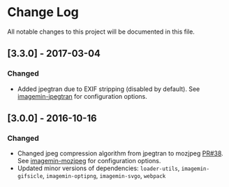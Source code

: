 # Change Log
All notable changes to this project will be documented in this file.

## [3.3.0] - 2017-03-04
### Changed
- Added jpegtran due to EXIF stripping (disabled by default).
See [imagemin-jpegtran](https://github.com/imagemin/imagemin-jpegtran) for configuration options.

## [3.0.0] - 2016-10-16
### Changed
- Changed jpeg compression algorithm from jpegtran to mozjpeg [PR#38](https://github.com/tcoopman/image-webpack-loader/pull/38).
See [imagemin-mozjpeg](https://github.com/imagemin/imagemin-mozjpeg) for configuration options. 
- Updated minor versions of dependencies: `loader-utils`, `imagemin-gifsicle`,  `imagemin-optipng`, `imagemin-svgo`, `webpack`